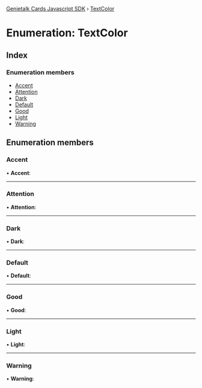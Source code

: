 [Genietalk Cards Javascript SDK](../README.md) › [TextColor](textcolor.md)

# Enumeration: TextColor

## Index

### Enumeration members

* [Accent](textcolor.md#accent)
* [Attention](textcolor.md#attention)
* [Dark](textcolor.md#dark)
* [Default](textcolor.md#default)
* [Good](textcolor.md#good)
* [Light](textcolor.md#light)
* [Warning](textcolor.md#warning)

## Enumeration members

###  Accent

• **Accent**:

___

###  Attention

• **Attention**:

___

###  Dark

• **Dark**:

___

###  Default

• **Default**:

___

###  Good

• **Good**:

___

###  Light

• **Light**:

___

###  Warning

• **Warning**:
